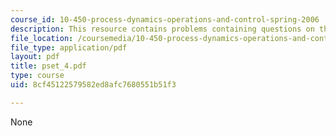 ```yaml
---
course_id: 10-450-process-dynamics-operations-and-control-spring-2006
description: This resource contains problems containing questions on the course.
file_location: /coursemedia/10-450-process-dynamics-operations-and-control-spring-2006/8cf45122579582ed8afc7680551b51f3_pset_4.pdf
file_type: application/pdf
layout: pdf
title: pset_4.pdf
type: course
uid: 8cf45122579582ed8afc7680551b51f3

---
```

None